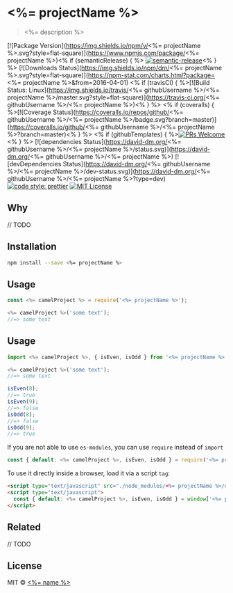 # <%= projectName %>

> <%= description %>

[![Package Version](https://img.shields.io/npm/v/<%= projectName %>.svg?style=flat-square)](https://www.npmjs.com/package/<%= projectName %>)<% if (semanticRelease) { %>
[![semantic-release](https://img.shields.io/badge/%20%20%F0%9F%93%A6%F0%9F%9A%80-semantic--release-e10079.svg)](https://github.com/semantic-release/semantic-release)<% } %>
[![Downloads Status](https://img.shields.io/npm/dm/<%= projectName %>.svg?style=flat-square)](https://npm-stat.com/charts.html?package=<%= projectName %>&from=2016-04-01)
<% if (travisCI) { %>[![Build Status: Linux](https://img.shields.io/travis/<%= githubUsername %>/<%= projectName %>/master.svg?style=flat-square)](https://travis-ci.org/<%= githubUsername %>/<%= projectName %>)<% } %>
<% if (coveralls) { %>[![Coverage Status](https://coveralls.io/repos/github/<%= githubUsername %>/<%= projectName %>/badge.svg?branch=master)](https://coveralls.io/github/<%= githubUsername %>/<%= projectName %>?branch=master)<% } %>
<% if (githubTemplates) { %>[![PRs Welcome](https://img.shields.io/badge/PRs-welcome-brightgreen.svg?style=flat-square)](http://makeapullrequest.com)<% } %>
[![dependencies Status](https://david-dm.org/<%= githubUsername %>/<%= projectName %>/status.svg)](https://david-dm.org/<%= githubUsername %>/<%= projectName %>)
[![devDependencies Status](https://david-dm.org/<%= githubUsername %>/<%= projectName %>/dev-status.svg)](https://david-dm.org/<%= githubUsername %>/<%= projectName %>?type=dev)
[![code style: prettier](https://img.shields.io/badge/code_style-prettier-ff69b4.svg?style=flat-square)](https://github.com/prettier/prettier)
[![MIT License](https://img.shields.io/npm/l/stack-overflow-copy-paste.svg?style=flat-square)](http://opensource.org/licenses/MIT)

## Why

// TODO

## Installation

```sh
npm install --save <%= projectName %>
```

## Usage

```js
const <%= camelProject %> = require('<%= projectName %>');

<%= camelProject %>('some text');
//=> some text
```

## Usage

```js
import <%= camelProject %>, { isEven, isOdd } from '<%= projectName %>';

<%= camelProject %>('some text');
//=> some text

isEven(8);
//=> true
isEven(9);
//=> false
isOdd(8);
//=> false
isOdd(9);
//=> true
```

If you are not able to use `es-modules`, you can use `require` instead of `import`
```js
const { default: <%= camelProject %>, isEven, isOdd } = require('<%= projectName %>');
```

To use it directly inside a browser, load it via a script `tag`:
```html
<script type="text/javascript" src="./node_modules/<%= projectName %>/dist/index.js"></script>
<script type="text/javascript">
  const { default: <%= camelProject %>, isEven, isOdd } = window['<%= projectName %>'];
</script>
```

## Related

// TODO

## License

MIT &copy; [<%= name %>](<%= website %>)
